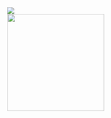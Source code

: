  <!-- dynamic typing effect 动态打字效果 -->
  <div>
    <img src="https://readme-typing-svg.demolab.com?font=Fira+Code&pause=1000&width=435&lines=console.log(%22Hello%2C%20World%22);小何同学祝您今天愉快!&center=true&size=27" />
  </div>
<!-- knock code pictures 敲代码的图片 -->

 <picture>
    <source media="(prefers-color-scheme: dark)" srcset="https://cdn.jsdelivr.net/gh/123hjh321/123hjh321/assets/images/coding.gif" />
    <source media="(prefers-color-scheme: light)" srcset="https://cdn.jsdelivr.net/gh/123hjh321/123hjh321/assets/images/developer.svg" height="225px" />
    <img src="https://cdn.jsdelivr.net/gh/123hjh321/123hjh321/assets/images/coding.gif" />
  </picture>